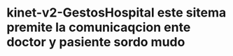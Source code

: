 # kinet-v2-GestosHospital   este sitema premite la comunicaqcion ente doctor  y pasiente sordo mudo
